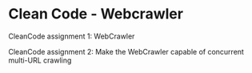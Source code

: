 # Clean Code - Webcrawler
CleanCode assignment 1: WebCrawler

CleanCode assignment 2: Make the WebCrawler capable of concurrent multi-URL crawling
